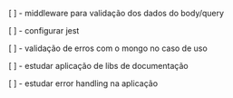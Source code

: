 [ ] - middleware para validação dos dados do body/query

[ ] - configurar jest

[ ] - validação de erros com o mongo no caso de uso

[ ] - estudar aplicação de libs de documentação

[ ] - estudar error handling na aplicação
